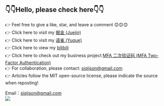 ## 👇👇Hello, please check here👇👇  
👉 Feel free to give a like, star, and leave a comment 😊😊😊  
👉 Click here to visit my [掘金 (Juejin)](https://juejin.cn/user/2154698523020205)  
👉 Click here to visit my [语雀 (Yuque)](https://www.yuque.com/istao)  
👉 Click here to view my [bilibili](https://space.bilibili.com/253646371)  
👉 Click here to check out my business project [MFA 二次验证码 (MFA Two-Factor Authentication)](https://mfacode.cn)  
👉 For collaboration, please contact: siqijson@gmail.com  
👉 Articles follow the MIT open-source license, please indicate the source when reposting!  

Email：siqijson@gmail.com  
<img src="https://github-readme-stats.vercel.app/api?username=taosiqi&show_icons=true&icon_color=#3080ED&text_color=#3080ED&bg_color=ffffff&hide_title=true" />
